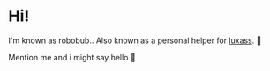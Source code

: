 # Hi!

I'm known as robobub.. Also known as a personal helper for [luxass](https://github.com/luxass). 🦕

Mention me and i might say hello 👋
